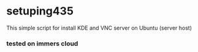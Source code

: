 # setuping435
This simple script for install KDE and VNC server on Ubuntu (server host)

### tested on immers cloud
